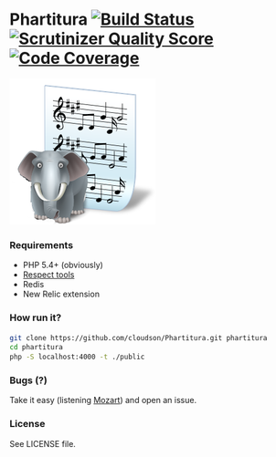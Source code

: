 Phartitura [![Build Status](https://travis-ci.org/cloudson/Phartitura.png)](https://travis-ci.org/cloudson/Phartitura)[![Scrutinizer Quality Score](https://scrutinizer-ci.com/g/cloudson/Phartitura/badges/quality-score.png?s=fd65510d7e5e13502575f78fdc0f69c58983e919)](https://scrutinizer-ci.com/g/cloudson/Phartitura/a)[![Code Coverage](https://scrutinizer-ci.com/g/cloudson/Phartitura/badges/coverage.png?s=265d0e6814ac8f3f3985698511a21ff89e84ee57)](https://scrutinizer-ci.com/g/cloudson/Phartitura/)
==================

![Phartitura](./public/images/logo.png)

### Requirements

* PHP 5.4+ (obviously)
* [Respect tools](http://github.com/respect)
* Redis 
* New Relic extension 


### How run it?  

```bash
git clone https://github.com/cloudson/Phartitura.git phartitura   
cd phartitura
php -S localhost:4000 -t ./public 

```

### Bugs (?)

Take it easy (listening [Mozart](http://www.youtube.com/watch?v=k1-TrAvp_xs)) and open an issue.


### License 

See LICENSE file.

